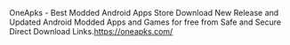 
OneApks - Best Modded Android Apps Store
Download New Release and Updated Android Modded Apps and Games for free from Safe and Secure Direct Download Links.https://oneapks.com/




